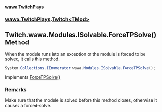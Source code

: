 #### [wawa.TwitchPlays](index.md 'index')
### [wawa.TwitchPlays](wawa.TwitchPlays.md 'wawa.TwitchPlays').[Twitch&lt;TMod&gt;](Twitch{TMod}.md 'wawa.TwitchPlays.Twitch<TMod>')

## Twitch<TMod>.wawa.Modules.ISolvable.ForceTPSolve() Method

When the module runs into an exception or the module is forced to be solved, it calls this method.

```csharp
System.Collections.IEnumerator wawa.Modules.ISolvable.ForceTPSolve();
```

Implements [ForceTPSolve()](https://docs.microsoft.com/en-us/dotnet/api/wawa.Modules.ISolvable.ForceTPSolve 'wawa.Modules.ISolvable.ForceTPSolve')

### Remarks
  
Make sure that the module is solved before this method closes, otherwise it causes a forced-solve.